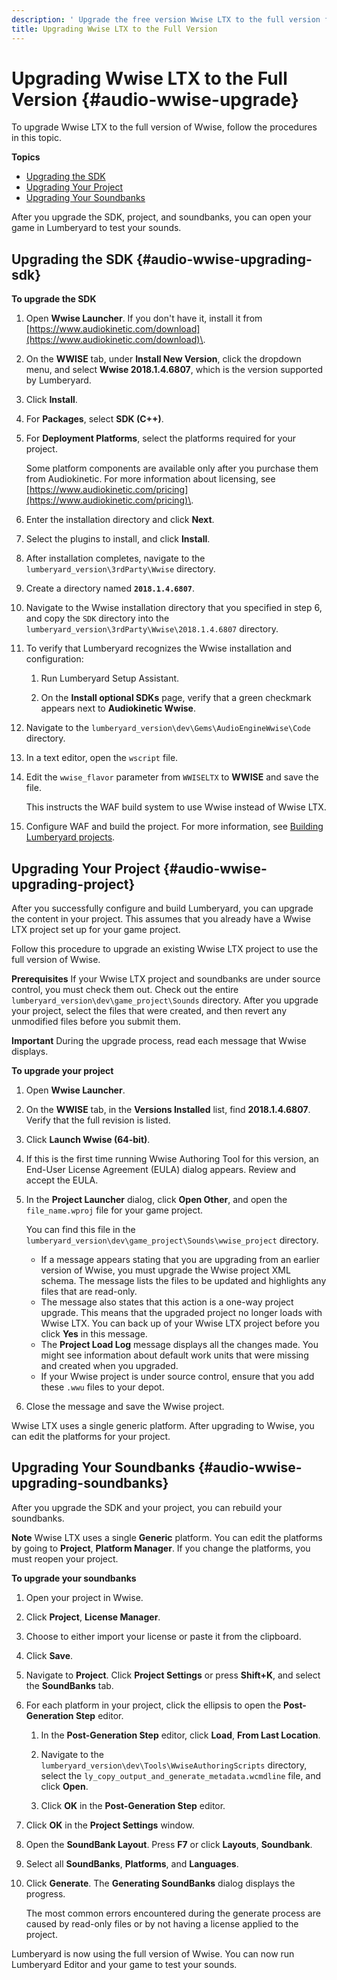 ```yaml
---
description: ' Upgrade the free version Wwise LTX to the full version for &ALYlong;. '
title: Upgrading Wwise LTX to the Full Version
---
```

# Upgrading Wwise LTX to the Full Version {#audio-wwise-upgrade}

To upgrade Wwise LTX to the full version of Wwise, follow the procedures in this topic\.

**Topics**
+ [Upgrading the SDK](#audio-wwise-upgrading-sdk)
+ [Upgrading Your Project](#audio-wwise-upgrading-project)
+ [Upgrading Your Soundbanks](#audio-wwise-upgrading-soundbanks)

After you upgrade the SDK, project, and soundbanks, you can open your game in Lumberyard to test your sounds\.

## Upgrading the SDK {#audio-wwise-upgrading-sdk}

**To upgrade the SDK**

1. Open **Wwise Launcher**\. If you don't have it, install it from [https://www.audiokinetic.com/download](https://www.audiokinetic.com/download)\.

1. On the **WWISE** tab, under **Install New Version**, click the dropdown menu, and select **Wwise 2018\.1\.4\.6807**, which is the version supported by Lumberyard\.

1. Click **Install**\.

1. For **Packages**, select **SDK \(C\+\+\)**\.

1. For **Deployment Platforms**, select the platforms required for your project\.

   Some platform components are available only after you purchase them from Audiokinetic\. For more information about licensing, see [https://www.audiokinetic.com/pricing](https://www.audiokinetic.com/pricing)\.

1. Enter the installation directory and click **Next**\.

1. Select the plugins to install, and click **Install**\.

1. After installation completes, navigate to the `lumberyard_version\3rdParty\Wwise` directory\.

1. Create a directory named **`2018.1.4.6807`**\.

1. Navigate to the Wwise installation directory that you specified in step 6, and copy the `SDK` directory into the `lumberyard_version\3rdParty\Wwise\2018.1.4.6807` directory\.

1. To verify that Lumberyard recognizes the Wwise installation and configuration:

   1. Run Lumberyard Setup Assistant\.

   1. On the **Install optional SDKs** page, verify that a green checkmark appears next to **Audiokinetic Wwise**\.

1. Navigate to the `lumberyard_version\dev\Gems\AudioEngineWwise\Code` directory\.

1. In a text editor, open the `wscript` file\.

1. Edit the `wwise_flavor` parameter from `WWISELTX` to **WWISE** and save the file\.

   This instructs the WAF build system to use Wwise instead of Wwise LTX\.

1. Configure WAF and build the project\. For more information, see [Building Lumberyard projects](/docs/userguide/game-build-intro.md)\.

## Upgrading Your Project {#audio-wwise-upgrading-project}

After you successfully configure and build Lumberyard, you can upgrade the content in your project\. This assumes that you already have a Wwise LTX project set up for your game project\.

Follow this procedure to upgrade an existing Wwise LTX project to use the full version of Wwise\.

**Prerequisites**
If your Wwise LTX project and soundbanks are under source control, you must check them out\. Check out the entire `lumberyard_version\dev\game_project\Sounds` directory\. After you upgrade your project, select the files that were created, and then revert any unmodified files before you submit them\.

**Important**
During the upgrade process, read each message that Wwise displays\.

**To upgrade your project**

1. Open **Wwise Launcher**\.

1. On the **WWISE** tab, in the **Versions Installed** list, find **2018\.1\.4\.6807**\. Verify that the full revision is listed\.

1. Click **Launch Wwise \(64\-bit\)**\.

1. If this is the first time running Wwise Authoring Tool for this version, an End\-User License Agreement \(EULA\) dialog appears\. Review and accept the EULA\.

1. In the **Project Launcher** dialog, click **Open Other**, and open the `file_name.wproj` file for your game project\.

   You can find this file in the `lumberyard_version\dev\game_project\Sounds\wwise_project` directory\.
   + If a message appears stating that you are upgrading from an earlier version of Wwise, you must upgrade the Wwise project XML schema\. The message lists the files to be updated and highlights any files that are read\-only\.
   + The message also states that this action is a one\-way project upgrade\. This means that the upgraded project no longer loads with Wwise LTX\. You can back up of your Wwise LTX project before you click **Yes** in this message\.
   + The **Project Load Log** message displays all the changes made\. You might see information about default work units that were missing and created when you upgraded\.
   + If your Wwise project is under source control, ensure that you add these `.wwu` files to your depot\.

1. Close the message and save the Wwise project\.

Wwise LTX uses a single generic platform\. After upgrading to Wwise, you can edit the platforms for your project\.

## Upgrading Your Soundbanks {#audio-wwise-upgrading-soundbanks}

After you upgrade the SDK and your project, you can rebuild your soundbanks\.

**Note**
Wwise LTX uses a single **Generic** platform\. You can edit the platforms by going to **Project**, **Platform Manager**\. If you change the platforms, you must reopen your project\.

**To upgrade your soundbanks**

1. Open your project in Wwise\.

1. Click **Project**, **License Manager**\.

1. Choose to either import your license or paste it from the clipboard\.

1. Click **Save**\.

1. Navigate to **Project**\. Click **Project Settings** or press **Shift\+K**, and select the **SoundBanks** tab\.

1. For each platform in your project, click the ellipsis to open the **Post\-Generation Step** editor\.

   1. In the **Post\-Generation Step** editor, click **Load**, **From Last Location**\.

   1. Navigate to the `lumberyard_version\dev\Tools\WwiseAuthoringScripts` directory, select the `ly_copy_output_and_generate_metadata.wcmdline` file, and click **Open**\.

   1. Click **OK** in the **Post\-Generation Step** editor\.

1. Click **OK** in the **Project Settings** window\.

1. Open the **SoundBank Layout**\. Press **F7** or click **Layouts**, **Soundbank**\.

1. Select all **SoundBanks**, **Platforms**, and **Languages**\.

1. Click **Generate**\. The **Generating SoundBanks** dialog displays the progress\.

   The most common errors encountered during the generate process are caused by read\-only files or by not having a license applied to the project\.

Lumberyard is now using the full version of Wwise\. You can now run Lumberyard Editor and your game to test your sounds\.